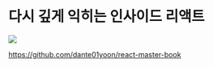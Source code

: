 # 다시 깊게 익히는 인사이드 리액트

![](https://contents.kyobobook.co.kr/sih/fit-in/458x0/pdt/9791194383376.jpg)

https://github.com/dante01yoon/react-master-book
